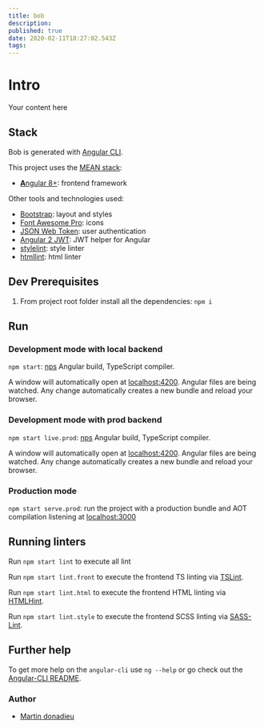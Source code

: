 ```yaml
---
title: bob
description: 
published: true
date: 2020-02-11T18:27:02.543Z
tags: 
---
```


# Intro
Your content here

## Stack

Bob is generated with [Angular CLI](https://github.com/angular/angular-cli). 

This project uses the [MEAN stack](https://en.wikipedia.org/wiki/MEAN_(software_bundle)):
* [**A**ngular 8+](https://angular.io): frontend framework

Other tools and technologies used:
* [Bootstrap](http://www.getbootstrap.com): layout and styles
* [Font Awesome Pro](http://fontawesome.io): icons
* [JSON Web Token](https://jwt.io): user authentication
* [Angular 2 JWT](https://github.com/auth0/angular2-jwt/tree/v1.0): JWT helper for Angular
* [stylelint](https://github.com/stylelint/stylelint): style linter
* [htmllint](https://github.com/htmllint/htmllint): html linter

## Dev Prerequisites
1. From project root folder install all the dependencies: `npm i`

## Run
### Development mode with local backend
`npm start`: [nps](https://github.com/kentcdodds/nps#readme) Angular build, TypeScript compiler.

A window will automatically open at [localhost:4200](http://localhost:4200). Angular files are being watched. Any change automatically creates a new bundle and reload your browser.

### Development mode with prod backend
`npm start live.prod`: [nps](https://github.com/kentcdodds/nps#readme) Angular build, TypeScript compiler.

A window will automatically open at [localhost:4200](http://localhost:4200). Angular files are being watched. Any change automatically creates a new bundle and reload your browser.

### Production mode
`npm start serve.prod`: run the project with a production bundle and AOT compilation listening at [localhost:3000](http://localhost:3000) 

## Running linters
Run `npm start lint` to execute all lint

Run `npm start lint.front` to execute the frontend TS linting via [TSLint](https://github.com/palantir/tslint).

Run `npm start lint.html` to execute the frontend HTML linting via [HTMLHint](https://github.com/htmlhint/HTMLHint).

Run `npm start lint.style` to execute the frontend SCSS linting via [SASS-Lint](https://github.com/sasstools/sass-lint).

## Further help
To get more help on the `angular-cli` use `ng --help` or go check out the [Angular-CLI README](https://github.com/angular/angular-cli/blob/master/README.md).

### Author
* [Martin donadieu](https://github.com/riderx)
